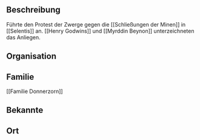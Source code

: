 ## Beschreibung
Führte den Protest der Zwerge gegen die [[Schließungen der Minen]] in [[Selentis]] an. [[Henry Godwins]] und [[Myrddin Beynon]] unterzeichneten das Anliegen.

## Organisation


## Familie
[[Familie Donnerzorn]]

## Bekannte


## Ort
